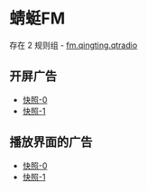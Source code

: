 # 蜻蜓FM

存在 2 规则组 - [fm.qingting.qtradio](/src/apps/fm.qingting.qtradio.ts)

## 开屏广告

- [快照-0](https://i.gkd.li/import/import/12640433)
- [快照-1](https://i.gkd.li/import/import/12640971)

## 播放界面的广告

- [快照-0](https://i.gkd.li/import/import/12640438)
- [快照-1](https://i.gkd.li/import/import/12640981)

